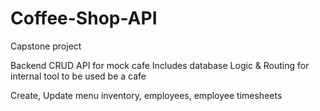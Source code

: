 # Coffee-Shop-API

Capstone project

Backend CRUD API for mock cafe
Includes database Logic & Routing for internal tool to be used be a cafe

Create, Update menu inventory, employees, employee timesheets
